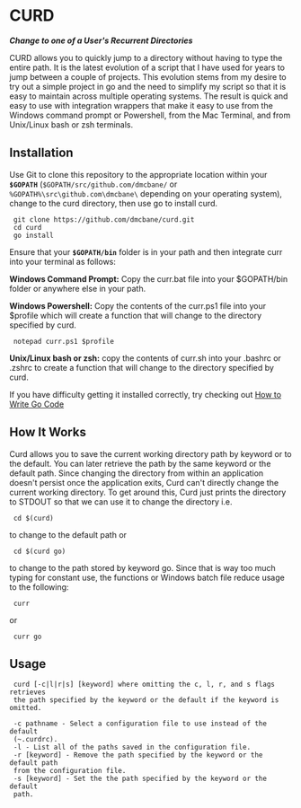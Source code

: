 # CURD

***Change to one of a User's Recurrent Directories***

CURD allows you to quickly jump to a directory without having to type the entire
path.  It is the latest evolution of a script that I have used for years to jump
between a couple of projects.  This evolution stems from my desire to try out a
simple project in go and the need to simplify my script so that it is easy to
maintain across multiple operating systems.  The result is quick and easy to use
with integration wrappers that make it easy to use from the Windows command
prompt or Powershell, from the Mac Terminal, and from Unix/Linux bash or zsh
terminals.

## Installation

Use Git to clone this repository to the appropriate location within your **```$GOPATH```**
(```$GOPATH/src/github.com/dmcbane/``` or ```%GOPATH%\src\github.com\dmcbane\``` depending
on your operating system), change to the curd directory, then use go to install curd.

     git clone https://github.com/dmcbane/curd.git
     cd curd
     go install

Ensure that your **```$GOPATH/bin```** folder is in your path and then integrate curr into
your terminal as follows:

**Windows Command Prompt:** Copy the curr.bat file into your $GOPATH/bin folder or
anywhere else in your path.

**Windows Powershell:** Copy the contents of the curr.ps1 file into your $profile
which will create a function that will change to the directory specified by
curd.

     notepad curr.ps1 $profile

**Unix/Linux bash or zsh:** copy the contents of curr.sh into your .bashrc or .zshrc
to create a function that will change to the directory specified by curd.

If you have difficulty getting it installed correctly, try checking out [How to
Write Go Code](https://golang.org/doc/code.html)


## How It Works

Curd allows you to save the current working directory path by keyword or to the
default. You can later retrieve the path by the same keyword or the default
path.  Since changing the directory from within an application doesn't persist
once the application exits, Curd can't directly change the current working
directory.  To get around this, Curd just prints the directory to STDOUT so that
we can use it to change the directory i.e.

     cd $(curd)

to change to the default path or

     cd $(curd go)

to change to the path stored by keyword go.  Since that is way too much typing
for constant use, the functions or Windows batch file reduce usage to the
following:

     curr

or

     curr go

## Usage

     curd [-c|l|r|s] [keyword] where omitting the c, l, r, and s flags retrieves
     the path specified by the keyword or the default if the keyword is omitted.

     -c pathname - Select a configuration file to use instead of the default
     (~.curdrc).
     -l - List all of the paths saved in the configuration file.
     -r [keyword] - Remove the path specified by the keyword or the default path
     from the configuration file.
     -s [keyword] - Set the the path specified by the keyword or the default
     path.


